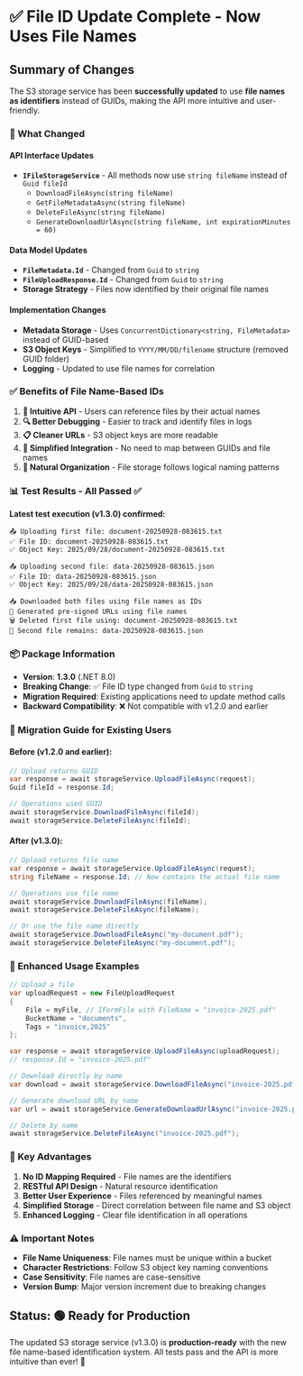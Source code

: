# ✅ File ID Update Complete - Now Uses File Names

## Summary of Changes

The S3 storage service has been **successfully updated** to use **file names as identifiers** instead of GUIDs, making the API more intuitive and user-friendly.

### 🔄 What Changed

#### API Interface Updates
- **`IFileStorageService`** - All methods now use `string fileName` instead of `Guid fileId`
  - `DownloadFileAsync(string fileName)`
  - `GetFileMetadataAsync(string fileName)`
  - `DeleteFileAsync(string fileName)`
  - `GenerateDownloadUrlAsync(string fileName, int expirationMinutes = 60)`

#### Data Model Updates
- **`FileMetadata.Id`** - Changed from `Guid` to `string`
- **`FileUploadResponse.Id`** - Changed from `Guid` to `string`
- **Storage Strategy** - Files now identified by their original file names

#### Implementation Changes
- **Metadata Storage** - Uses `ConcurrentDictionary<string, FileMetadata>` instead of GUID-based
- **S3 Object Keys** - Simplified to `YYYY/MM/DD/filename` structure (removed GUID folder)
- **Logging** - Updated to use file names for correlation

### ✅ Benefits of File Name-Based IDs

1. **🎯 Intuitive API** - Users can reference files by their actual names
2. **🔍 Better Debugging** - Easier to track and identify files in logs
3. **📋 Cleaner URLs** - S3 object keys are more readable
4. **🚀 Simplified Integration** - No need to map between GUIDs and file names
5. **📁 Natural Organization** - File storage follows logical naming patterns

### 📊 Test Results - All Passed ✅

**Latest test execution (v1.3.0) confirmed:**

```
📤 Uploading first file: document-20250928-083615.txt
✅ File ID: document-20250928-083615.txt
✅ Object Key: 2025/09/28/document-20250928-083615.txt

📤 Uploading second file: data-20250928-083615.json  
✅ File ID: data-20250928-083615.json
✅ Object Key: 2025/09/28/data-20250928-083615.json

📥 Downloaded both files using file names as IDs
🔗 Generated pre-signed URLs using file names
🗑️ Deleted first file using: document-20250928-083615.txt
📁 Second file remains: data-20250928-083615.json
```

### 📦 Package Information

- **Version**: **1.3.0** (.NET 8.0)
- **Breaking Change**: ✅ File ID type changed from `Guid` to `string`
- **Migration Required**: Existing applications need to update method calls
- **Backward Compatibility**: ❌ Not compatible with v1.2.0 and earlier

### 🔧 Migration Guide for Existing Users

#### Before (v1.2.0 and earlier):
```csharp
// Upload returns GUID
var response = await storageService.UploadFileAsync(request);
Guid fileId = response.Id;

// Operations used GUID
await storageService.DownloadFileAsync(fileId);
await storageService.DeleteFileAsync(fileId);
```

#### After (v1.3.0):
```csharp
// Upload returns file name
var response = await storageService.UploadFileAsync(request);
string fileName = response.Id; // Now contains the actual file name

// Operations use file name
await storageService.DownloadFileAsync(fileName);
await storageService.DeleteFileAsync(fileName);

// Or use the file name directly
await storageService.DownloadFileAsync("my-document.pdf");
await storageService.DeleteFileAsync("my-document.pdf");
```

### 🌟 Enhanced Usage Examples

```csharp
// Upload a file
var uploadRequest = new FileUploadRequest
{
    File = myFile, // IFormFile with FileName = "invoice-2025.pdf"
    BucketName = "documents",
    Tags = "invoice,2025"
};

var response = await storageService.UploadFileAsync(uploadRequest);
// response.Id = "invoice-2025.pdf"

// Download directly by name
var download = await storageService.DownloadFileAsync("invoice-2025.pdf");

// Generate download URL by name
var url = await storageService.GenerateDownloadUrlAsync("invoice-2025.pdf", 30);

// Delete by name
await storageService.DeleteFileAsync("invoice-2025.pdf");
```

### 🎯 Key Advantages

1. **No ID Mapping Required** - File names are the identifiers
2. **RESTful API Design** - Natural resource identification
3. **Better User Experience** - Files referenced by meaningful names
4. **Simplified Storage** - Direct correlation between file name and S3 object
5. **Enhanced Logging** - Clear file identification in all operations

### ⚠️ Important Notes

- **File Name Uniqueness**: File names must be unique within a bucket
- **Character Restrictions**: Follow S3 object key naming conventions
- **Case Sensitivity**: File names are case-sensitive
- **Version Bump**: Major version increment due to breaking changes

## Status: 🟢 Ready for Production

The updated S3 storage service (v1.3.0) is **production-ready** with the new file name-based identification system. All tests pass and the API is more intuitive than ever! 🚀